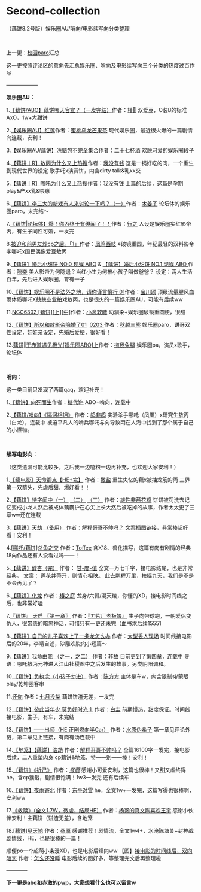 # Second-collection
（藕饼8.2号版）娱乐圈AU/哨向/电影续写向分类整理

<br/>

上一更：[校园paro](http://qwqpwpqaq.lofter.com/post/1d881b97_1c64ddea1)汇总

这一更按照评论区的意向先汇总娱乐圈、哨向及电影续写向三个分类的热度过百作品


——————


**娱乐圈AU：**


1.[【藕饼/ABO】藕饼哪天官宣？（一发完结）](http://hibiscus123.lofter.com/post/1f4ee19e_1c641daeb)作者：[槿🍃](http://hibiscus123.lofter.com/)
双爱豆，O装B的标准AxO，1w+大甜饼

2.[【娱乐圈AU】红莲](http://happycatty.lofter.com/post/3f82f5_1c64b241b)作者：[蜜桃乌龙芒果茶](http://happycatty.lofter.com/)
现代娱乐圈，最近很火爆的一篇剧情向连载，安利！

3.[【娱乐圈AU/藕饼】洗脑包不完全集合](http://jaelily.lofter.com/post/227ddd_1c63f903d)作者：[二十七杯酒](http://jaelily.lofter.com/)
欢脱可爱的娱乐圈段子

4.[【藕饼丨R】敖丙为什么又上热搜](http://womeiyouqiana.lofter.com/post/1caed480_1c64174bb)作者：[我没有钱](http://womeiyouqiana.lofter.com/)
这是一锅好吃的肉，一个重生到现代世界的设定
歌手吒x演员饼，内含dirty talk&乳xx交

5.[【藕饼丨R】哪吒为什么又上热搜](http://womeiyouqiana.lofter.com/post/1caed480_1c6488c39)作者：[我没有钱](http://womeiyouqiana.lofter.com/)
上篇的后续，这篇是孕期play&产xx乳&喂崽

6.[【藕饼】李三太的新戏有人来讨论一下吗？（一）](http://lingqirenshituirouziji.lofter.com/post/1efc7960_1c64c80cb#)作者：[木姜子](http://lingqirenshituirouziji.lofter.com/)
论坛体的娱乐圈paro，未完结～

7.[【藕饼|论坛体】爆！你丙终于有绯闻了！！](http://lllxxxx.lofter.com/post/1d0990a7_1c64b8cc9)作者：[行之](http://lllxxxx.lofter.com/)
人设是娱乐圈实红影帝丙，有生子同性可婚，一发完

8.[被迫和前男友炒cp之后。「1」](http://jiangji961.lofter.com/post/30aa1da7_1c64b7051)作者：[凤鸣西岐](http://jiangji961.lofter.com/)
※破镜重圆，年纪最轻的双料影帝李哪吒x国民偶像爱豆敖丙

9.[【藕饼】婚后小甜饼 NO.0 现娱 ABO](http://bhay2.lofter.com/post/1f44c73f_1c64aa8a9) & [【藕饼】婚后小甜饼 NO.1 现娱 ABO ](http://bhay2.lofter.com/post/1f44c73f_1c64e37ec)作者：[隙奕](http://bhay2.lofter.com/)
美人影帝为何隐退？当红小生为何被小孩子叫做爸爸？
设定：两人生活百年，先后进入娱乐圈，育有一子

10.[【藕饼】娱乐圈不是法外之地，请你谨言慎行 01](http://songgaogao866.lofter.com/post/2022bcf1_1c649e321)作者：[宝川颂](http://songgaogao866.lofter.com/)
顶级流量腥风血雨体质哪吒X兢兢业业拍戏敖丙，也是很火的一篇娱乐圈AU，可能有后续ww

11.[NGC6302 [藕饼][上]](http://1498715889.lofter.com/post/1dd3292f_1c648766f)[[中]](http://1498715889.lofter.com/post/1dd3292f_1c649c9da)作者：[小念软糖](http://1498715889.lofter.com/)
幼驯染+娱乐圈破镜重圆梗，很甜

12.[【藕饼】所以和敖影帝隐婚了01](http://badaoouge.lofter.com/post/30ae5c02_1c645caa9)  [02](http://%10%D5%7C%11@%E5%8CVq%1D%90Z%86%2002%20HZ%0E1%03%03%B2)[03 ](http://badaoouge.lofter.com/post/30ae5c02_1c648de57)作者：[秋越三熊](http://badaoouge.lofter.com/)
娱乐圈paro，饼哥双性设定，娃娃亲设定，先婚后爱梗，很好看！

13.[藕饼‖于赤道遇见极光[娱乐圈ABO]上](http://muyangxiaodilei.lofter.com/post/2002bd9a_1c648bcab)作者：[拖我兔腿](http://muyangxiaodilei.lofter.com/)
娱乐圈pa，演员x歌手，论坛体

<br/>

**哨向：**

这一类目前只发现了两篇qaq，欢迎补充！


1.[【藕饼】向死而生](http://pipiter.lofter.com/post/1ef8b1a6_1c649fa05)作者：[糖代𐂂](http://pipiter.lofter.com/)
ABO+哨向，连载中

2.[【藕饼/哨向】《隔河相拥》](http://brierix.lofter.com/post/1f022538_1c64e3300) 作者：[鸽非鸽](http://brierix.lofter.com/)
实验杀手哪吒（凤凰）x研究生敖丙（白龙），连载中
被迫平凡人的哨兵哪吒与向导敖丙在人海中找到了那个属于自己的小怪物。

<br/>

**续写电影向：**

（这类遗漏可能比较多，之后我一边嗑粮一边再补充，也欢迎大家安利！）


1.[【续电影】天命卿点【HE+完】](http://sokeepquiet.lofter.com/post/1cd2845e_1c63c3a33) 作者：[撒盐](http://sokeepquiet.lofter.com/)
重生失忆的藕x被抽龙筋的丙
三界第一双箭头，先虐后甜，爆好看！！

2.[【藕饼】待字闺中（一）](http://cinyean.lofter.com/post/1df59ef4_1c6481ada) [（二）](http://cinyean.lofter.com/post/1df59ef4_1c64a27c3) [（三）](http://cinyean.lofter.com/post/1df59ef4_1c64eb3ab) 作者：[雄性非芦花鸡](http://cinyean.lofter.com/)
饼饼被罚洗去记忆变成小龙人然后被成体藕霸护在心尖上长大然后被吃掉的故事，作者太太更了三章ww还在连载

3.[【藕饼】天劫 （备用）](http://1837829587.lofter.com/post/1e88e5d9_1c643158d) 作者：[解程哥哥不帅吗？](http://1837829587.lofter.com/)
[文案插图链接](http://1837829587.lofter.com/post/1e88e5d9_1c63bfec0)，非常棒超好看！安利！

4.[[哪吒/藕饼]总角之交](http://duitangchaosu.lofter.com/post/1d5c3a2e_1c637e328) 作者：[Toffee](http://duitangchaosu.lofter.com/)
含X18、兽化描写，这篇有肉有剧情的经典18向作品还有人没看过吗——！

5.[【藕饼】酸杏（完）](http://thorkikikiki.lofter.com/post/1dff575e_1c641b746) 作者： [甘-度-值](http://thorkikikiki.lofter.com/)
全文一万七千字，接电影结尾，也是非常经典。
文案：
莲花并蒂开，则情心相映。
此去鹏程万里，扶摇九天，我们是不是不会再见了？

6.[【藕饼】化龙](http://tsubaki-no-niwa.lofter.com/post/1cf5cbbc_1c647da22#) 作者：[椿之庭](http://tsubaki-no-niwa.lofter.com/)
龙身/六臂/混天绫，你懂的XD，接电影时间线之后，也非常好嗑

7.[『藕饼』 天启 〖第一章〗](http://cxh19960105.lofter.com/post/1d109082_1c652b08a) 作者：[『刀片厂老板娘』](http://cxh19960105.lofter.com/)
生子向带球跑，一朝爱侣变仇人，很带感的暗黑神话，可惜只有一更还未完（血书求后续15551

8.[【藕饼】自己的儿子喜欢上了一条龙怎么办](http://xiaobing775.lofter.com/post/1f4caed9_1c64a58b2) 作者：[大型丢人现场](http://xiaobing775.lofter.com/)
时间线接电影后的20年，李靖自述，沙雕欢脱向小短篇～

9.[【藕饼】我命由我 （之一，之二）](http://feigu035.lofter.com/post/1edb8636_1c6498bd3) 作者：[非故](http://feigu035.lofter.com/)
目前更到了第四章，连载中
导语：哪吒敖丙元神进入江山社稷图中之后发生的故事。另类阴阳调和。

10.[【藕饼】负执念（小孩子勿进）](http://wuqu2998.lofter.com/post/1f06b97c_1c64b4241) 作者：[陈方方](http://wuqu2998.lofter.com/)
主体是车w，内含限制sj/蒙眼play/乾坤圈客串

11.[还你](http://julybadlady.lofter.com/post/1ef6c264_1c6496369) 作者：[七月没梨](http://julybadlady.lofter.com/)
藕饼饼渣无差，一发完

12.[【藕饼】彼此当年少 莫负好时光 1 ](http://whitesi.lofter.com/post/1eade7e7_1c6480c4d) 作者：[白圭](http://whitesi.lofter.com/)
前期慢热，甜度保证。时间线接电影，生子，有车，未完结

13.[【藕饼】——出师（HE 正剧燃向半Car）](http://shuiyuanweixizi.lofter.com/post/30afdad4_1c64ca0ff) 作者：[水原伪希子](http://shuiyuanweixizi.lofter.com/)
第一章见评论外链，第二章见上链接，有肉有汤连载中

14.[【地笼】【藕饼】浩劫](http://1837829587.lofter.com/post/1e88e5d9_1c65003f6) 作者：[解程哥哥不帅吗？](http://1837829587.lofter.com/)
全篇16100字一发完，接电影后续，二人重塑肉身
cp藕饼&地笼，特——别——棒！安利！

15.[〔藕饼〕《折己》](http://cenwei07.lofter.com/post/1fea28d4_1c64f2e84) 作者：[_岑蔚_](http://cenwei07.lofter.com/)
感谢小可爱安利，这篇也很棒！又甜又虐终得he，含cp猴戬，剧情很饱满！1w3一发完 还有后续车

16.[【藕饼】夜雨寄北](http://herifuxizhou.lofter.com/post/1ed8bc02_1c6507a1e) 作者：[东亭对雪](http://herifuxizhou.lofter.com/)
he，全文1w+一发完，这篇写得也很棒啊，安利ww

17.[《救赎》（全文1.7W，微虐，结局HE）](http://yanggedezhenwentaoxihuanwangyu.lofter.com/post/1fd4b0c6_1c657177b) 作者：[杨哥的真文陶喜欢王宇](http://yanggedezhenwentaoxihuanwangyu.lofter.com/)
感谢小伙伴安利！主藕饼（饼渣无差），含地笼

18.[[藕饼]见天地](http://sangyuan1.lofter.com/post/1e7e1000_1c64de998) 作者：[桑原](http://sangyuan1.lofter.com/)
感谢推荐！剧情流，全文1w4+，水淹陈塘关+封神战剧情线，HE，也是很棒的一篇！


顺便po一个超萌小条漫XD，也是电影后续向ww
【图】[接电影的时间线后，双向暗恋](http://lileiyuhanmeimei.lofter.com/post/309c3595_1c63ffc2e) 作者：[怎么还没睡](http://lileiyuhanmeimei.lofter.com/)
电影后续的图好多，等整理完文后再整理啦


————


**下一更是abo和赤激的pwp，大家想看什么也可以留言w**

